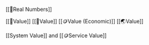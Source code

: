 [[🔣Real Numbers]]

[[🌸Value]]
[[🎨Value]]
[[🪙Value (Economic)]]
[[🌏Value]]

[[System Value]] and [[🪙Service Value]]
